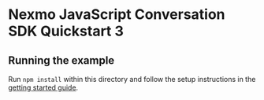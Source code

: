 # Nexmo JavaScript Conversation SDK Quickstart 3

## Running the example

Run `npm install` within this directory and follow the setup instructions in the [getting started guide](../../docs/3-utilizing-events.md).
